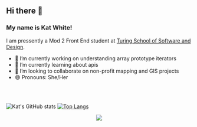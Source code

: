 ## Hi there 👋

### My name is Kat White! 

I am pressently a Mod 2 Front End student at [Turing School of Software and Design](https://github.com/turingschool).


- 🔭 I’m currently working on understanding array prototype iterators
- 🌱 I’m currently learning about apis
- 👯 I’m looking to collaborate on non-profit mapping and GIS projects
- 😄 Pronouns: She/Her
<!-- - 🤔 I’m looking for help with ... -->
<!-- - 💬 Ask me about ...
- 📫 How to reach me: ... -->
<!-- - ⚡ Fun fact: 
 -->
<br>
<br>

 ![Kat's GitHub stats](https://github-readme-stats.vercel.app/api?username=k-atwhite&show_icons=true)
 [![Top Langs](https://github-readme-stats.vercel.app/api/top-langs/?username=k-atwhite)](https://github.com/k-atwhite/github-readme-stats)


<!-- 
<a href="https://github.com/k-atwhite/github-readme-stats">
  <img align="center" src="https://github-readme-stats.vercel.app/api?username=k-atwhite&show_icons=true&theme=onedark" />
</a>
<a href="https://github.com/k-atwhite/convoychat">
  <img align="center" src="https://github-readme-stats.vercel.app/api/top-langs/?username=k-atwhite&layout=compact)](https://github.com/k-atwhite/github-readme-stats" />
</a>
 -->
 
<p align="center"> 
  <img src="https://komarev.com/ghpvc/?username=k-atwhite&color=1f5936" />
</p>
